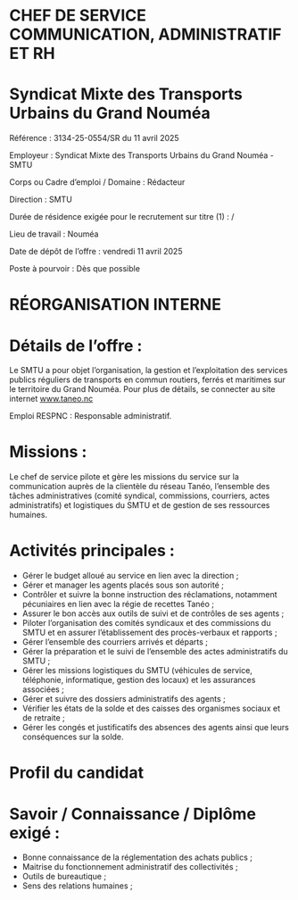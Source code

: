 # CHEF DE SERVICE COMMUNICATION, ADMINISTRATIF ET RH

# Syndicat Mixte des Transports Urbains du Grand Nouméa

Référence : 3134-25-0554/SR du 11 avril 2025

Employeur : Syndicat Mixte des Transports Urbains du Grand Nouméa - SMTU

Corps ou Cadre d’emploi / Domaine : Rédacteur

Direction : SMTU

Durée de résidence exigée pour le recrutement sur titre (1) : /

Lieu de travail : Nouméa

Date de dépôt de l’offre : vendredi 11 avril 2025

Poste à pourvoir : Dès que possible

# RÉORGANISATION INTERNE

# Détails de l’offre :

Le SMTU a pour objet l’organisation, la gestion et l’exploitation des services publics réguliers de transports en commun routiers, ferrés et maritimes sur le territoire du Grand Nouméa. Pour plus de détails, se connecter au site internet www.taneo.nc

Emploi RESPNC : Responsable administratif.

# Missions :

Le chef de service pilote et gère les missions du service sur la communication auprès de la clientèle du réseau Tanéo, l’ensemble des tâches administratives (comité syndical, commissions, courriers, actes administratifs) et logistiques du SMTU et de gestion de ses ressources humaines.

# Activités principales :

- Gérer le budget alloué au service en lien avec la direction ;
- Gérer et manager les agents placés sous son autorité ;
- Contrôler et suivre la bonne instruction des réclamations, notamment pécuniaires en lien avec la régie de recettes Tanéo ;
- Assurer le bon accès aux outils de suivi et de contrôles de ses agents ;
- Piloter l’organisation des comités syndicaux et des commissions du SMTU et en assurer l’établissement des procès-verbaux et rapports ;
- Gérer l’ensemble des courriers arrivés et départs ;
- Gérer la préparation et le suivi de l’ensemble des actes administratifs du SMTU ;
- Gérer les missions logistiques du SMTU (véhicules de service, téléphonie, informatique, gestion des locaux) et les assurances associées ;
- Gérer et suivre des dossiers administratifs des agents ;
- Vérifier les états de la solde et des caisses des organismes sociaux et de retraite ;
- Gérer les congés et justificatifs des absences des agents ainsi que leurs conséquences sur la solde.

# Profil du candidat

# Savoir / Connaissance / Diplôme exigé :

- Bonne connaissance de la réglementation des achats publics ;
- Maitrise du fonctionnement administratif des collectivités ;
- Outils de bureautique ;
- Sens des relations humaines ;